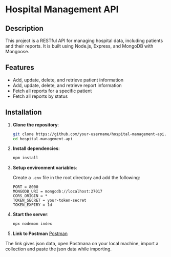 # Hospital Management API

## Description

This project is a RESTful API for managing hospital data, including patients and their reports. It is built using Node.js, Express, and MongoDB with Mongoose.

## Features

- Add, update, delete, and retrieve patient information
- Add, update, delete, and retrieve report information
- Fetch all reports for a specific patient
- Fetch all reports by status

## Installation

1. **Clone the repository**:
    ```bash
    git clone https://github.com/your-username/hospital-management-api.git
    cd hospital-management-api
    ```

2. **Install dependencies**:
    ```bash
    npm install
    ```

3. **Setup environment variables**:

    Create a `.env` file in the root directory and add the following:
    ```env
    PORT = 8000
    MONGODB_URI = mongodb://localhost:27017
    CORS_ORIGIN = *
    TOKEN_SECRET = your-token-secret
    TOKEN_EXPIRY = 1d
    ```

4. **Start the server**:
    ```bash
    npx nodemon index
    ```

5. **Link to Postman**
[
Postman]([https://](https://api.postman.com/collections/34093212-4a9bc819-fe9e-4361-90bc-a10cd8580b11?access_key=PMAT-01J2FW0SJ8TTH0ZAQS1FP1EGDQ))

The link gives json data, open Postmana on your local machine, import a collection and paste the json data while importing.